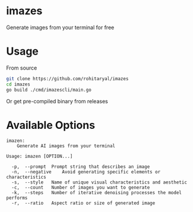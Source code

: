# imazes
Generate images from your terminal for free

# Usage
From source
```bash
git clone https://github.com/rohitaryal/imazes
cd imazes
go build ./cmd/imazescli/main.go
```

Or get pre-compiled binary from releases

# Available Options

```
imazen:
	Generate AI images from your terminal

Usage: imazen [OPTION...]

  -p,  --prompt	 Prompt string that describes an image
  -n,  --negative	 Avoid generating specific elements or characteristics
  -s,  --style	 Name of unique visual characteristics and aesthetic
  -c,  --count	 Number of images you want to generate
  -k,  --steps	 Number of iterative denoising processes the model performs
  -r,  --ratio	 Aspect ratio or size of generated image
```